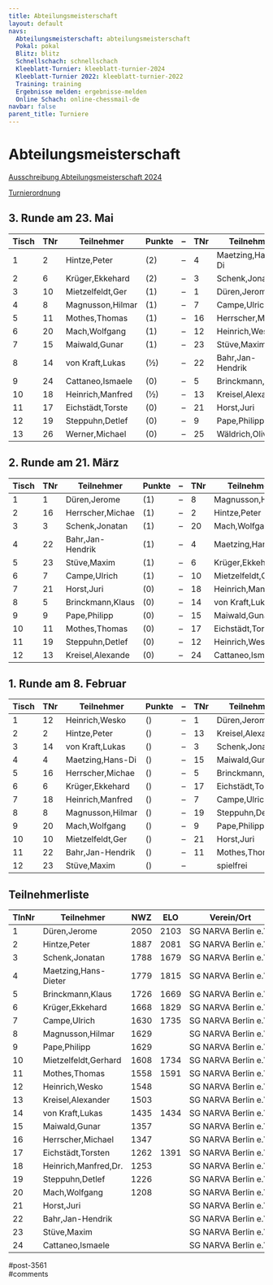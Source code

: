 ```yaml
---
title: Abteilungsmeisterschaft 
layout: default
navs:
  Abteilungsmeisterschaft: abteilungsmeisterschaft
  Pokal: pokal
  Blitz: blitz
  Schnellschach: schnellschach
  Kleeblatt-Turnier: kleeblatt-turnier-2024
  Kleeblatt-Turnier 2022: kleeblatt-turnier-2022
  Training: training
  Ergebnisse melden: ergebnisse-melden
  Online Schach: online-chessmail-de
navbar: false
parent_title: Turniere
---
```

<div class="post-3561 page type-page status-publish hentry" id="post-3561">
<h1 class="entry-title">Abteilungsmeisterschaft</h1>
<div class="entry-content">
<p><a href="http://www.narva-schach.de/wordpress/wp-content/uploads/2023/12/Abteilungsmeisterschaft-2024.pdf">Ausschreibung Abteilungsmeisterschaft 2024</a></p>
<p><a href="http://www.narva-schach.de/wordpress/wp-content/uploads/2020/01/Turnierordnung.pdf">Turnierordnung</a></p>
<h2>3. Runde am 23. Mai</h2>
<table class="clean swiss footable">
<thead>
<tr>
<th>Tisch</th>
<th>TNr</th>
<th>Teilnehmer</th>
<th>Punkte</th>
<th>–</th>
<th>TNr</th>
<th>Teilnehmer</th>
<th>Punkte</th>
<th>Ergebnis</th>
<th>At</th>
</tr>
</thead>
<tbody>
<tr>
<td>1</td>
<td>2</td>
<td>Hintze,Peter</td>
<td>(2)</td>
<td>–</td>
<td>4</td>
<td>Maetzing,Hans-Di</td>
<td>(2)</td>
<td>½ – ½</td>
<td></td>
</tr>
<tr>
<td>2</td>
<td>6</td>
<td>Krüger,Ekkehard</td>
<td>(2)</td>
<td>–</td>
<td>3</td>
<td>Schenk,Jonatan</td>
<td>(2)</td>
<td>1 – 0</td>
<td></td>
</tr>
<tr>
<td>3</td>
<td>10</td>
<td>Mietzelfeldt,Ger</td>
<td>(1)</td>
<td>–</td>
<td>1</td>
<td>Düren,Jerome</td>
<td>(1)</td>
<td> –</td>
<td>??</td>
</tr>
<tr>
<td>4</td>
<td>8</td>
<td>Magnusson,Hilmar</td>
<td>(1)</td>
<td>–</td>
<td>7</td>
<td>Campe,Ulrich</td>
<td>(1)</td>
<td>1 – 0</td>
<td></td>
</tr>
<tr>
<td>5</td>
<td>11</td>
<td>Mothes,Thomas</td>
<td>(1)</td>
<td>–</td>
<td>16</td>
<td>Herrscher,Michae</td>
<td>(1)</td>
<td>1 – 0</td>
<td></td>
</tr>
<tr>
<td>6</td>
<td>20</td>
<td>Mach,Wolfgang</td>
<td>(1)</td>
<td>–</td>
<td>12</td>
<td>Heinrich,Wesko</td>
<td>(1)</td>
<td> –</td>
<td>4.7.</td>
</tr>
<tr>
<td>7</td>
<td>15</td>
<td>Maiwald,Gunar</td>
<td>(1)</td>
<td>–</td>
<td>23</td>
<td>Stüve,Maxim</td>
<td>(1)</td>
<td> –</td>
<td>??</td>
</tr>
<tr>
<td>8</td>
<td>14</td>
<td>von Kraft,Lukas</td>
<td>(½)</td>
<td>–</td>
<td>22</td>
<td>Bahr,Jan-Hendrik</td>
<td>(1)</td>
<td>1 – 0</td>
<td></td>
</tr>
<tr>
<td>9</td>
<td>24</td>
<td>Cattaneo,Ismaele</td>
<td>(0)</td>
<td>–</td>
<td>5</td>
<td>Brinckmann,Klaus</td>
<td>(½)</td>
<td>½ – ½</td>
<td></td>
</tr>
<tr>
<td>10</td>
<td>18</td>
<td>Heinrich,Manfred</td>
<td>(½)</td>
<td>–</td>
<td>13</td>
<td>Kreisel,Alexande</td>
<td>(0)</td>
<td>0 – 1</td>
<td></td>
</tr>
<tr>
<td>11</td>
<td>17</td>
<td>Eichstädt,Torste</td>
<td>(0)</td>
<td>–</td>
<td>21</td>
<td>Horst,Juri</td>
<td>(½)</td>
<td> –</td>
<td></td>
</tr>
<tr>
<td>12</td>
<td>19</td>
<td>Steppuhn,Detlef</td>
<td>(0)</td>
<td>–</td>
<td>9</td>
<td>Pape,Philipp</td>
<td>(0)</td>
<td>½ – ½</td>
<td></td>
</tr>
<tr>
<td>13</td>
<td>26</td>
<td>Werner,Michael</td>
<td>(0)</td>
<td>–</td>
<td>25</td>
<td>Wäldrich,Oliver</td>
<td>(0)</td>
<td>0 – 1</td>
<td></td>
</tr>
</tbody>
</table>
<h2>2. Runde am 21. März</h2>
<table class="clean swiss footable">
<thead>
<tr>
<th>Tisch</th>
<th>TNr</th>
<th>Teilnehmer</th>
<th>Punkte</th>
<th>–</th>
<th>TNr</th>
<th>Teilnehmer</th>
<th>Punkte</th>
<th>Ergebnis</th>
<th>At</th>
</tr>
</thead>
<tbody>
<tr>
<td>1</td>
<td>1</td>
<td>Düren,Jerome</td>
<td>(1)</td>
<td>–</td>
<td>8</td>
<td>Magnusson,Hilmar</td>
<td>(1)</td>
<td>0 – 1</td>
<td></td>
</tr>
<tr>
<td>2</td>
<td>16</td>
<td>Herrscher,Michae</td>
<td>(1)</td>
<td>–</td>
<td>2</td>
<td>Hintze,Peter</td>
<td>(1)</td>
<td>0 – 1</td>
<td></td>
</tr>
<tr>
<td>3</td>
<td>3</td>
<td>Schenk,Jonatan</td>
<td>(1)</td>
<td>–</td>
<td>20</td>
<td>Mach,Wolfgang</td>
<td>(1)</td>
<td>1 – 0</td>
<td></td>
</tr>
<tr>
<td>4</td>
<td>22</td>
<td>Bahr,Jan-Hendrik</td>
<td>(1)</td>
<td>–</td>
<td>4</td>
<td>Maetzing,Hans-Di</td>
<td>(1)</td>
<td>0 – 1</td>
<td></td>
</tr>
<tr>
<td>5</td>
<td>23</td>
<td>Stüve,Maxim</td>
<td>(1)</td>
<td>–</td>
<td>6</td>
<td>Krüger,Ekkehard</td>
<td>(1)</td>
<td>0 – 1</td>
<td></td>
</tr>
<tr>
<td>6</td>
<td>7</td>
<td>Campe,Ulrich</td>
<td>(1)</td>
<td>–</td>
<td>10</td>
<td>Mietzelfeldt,Ger</td>
<td>(1)</td>
<td>½ – ½</td>
<td></td>
</tr>
<tr>
<td>7</td>
<td>21</td>
<td>Horst,Juri</td>
<td>(0)</td>
<td>–</td>
<td>18</td>
<td>Heinrich,Manfred</td>
<td>(0)</td>
<td>½ – ½</td>
<td></td>
</tr>
<tr>
<td>8</td>
<td>5</td>
<td>Brinckmann,Klaus</td>
<td>(0)</td>
<td>–</td>
<td>14</td>
<td>von Kraft,Lukas</td>
<td>(0)</td>
<td>½ – ½</td>
<td></td>
</tr>
<tr>
<td>9</td>
<td>9</td>
<td>Pape,Philipp</td>
<td>(0)</td>
<td>–</td>
<td>15</td>
<td>Maiwald,Gunar</td>
<td>(0)</td>
<td>0 – 1</td>
<td></td>
</tr>
<tr>
<td>10</td>
<td>11</td>
<td>Mothes,Thomas</td>
<td>(0)</td>
<td>–</td>
<td>17</td>
<td>Eichstädt,Torste</td>
<td>(0)</td>
<td>+ – –</td>
<td></td>
</tr>
<tr>
<td>11</td>
<td>19</td>
<td>Steppuhn,Detlef</td>
<td>(0)</td>
<td>–</td>
<td>12</td>
<td>Heinrich,Wesko</td>
<td>(0)</td>
<td>– – +</td>
<td></td>
</tr>
<tr>
<td>12</td>
<td>13</td>
<td>Kreisel,Alexande</td>
<td>(0)</td>
<td>–</td>
<td>24</td>
<td>Cattaneo,Ismaele</td>
<td>(0)</td>
<td>1 – 0</td>
<td></td>
</tr>
</tbody>
</table>
<h2>1. Runde am 8. Februar</h2>
<table class="clean swiss footable">
<thead>
<tr>
<th>Tisch</th>
<th>TNr</th>
<th>Teilnehmer</th>
<th>Punkte</th>
<th>–</th>
<th>TNr</th>
<th>Teilnehmer</th>
<th>Punkte</th>
<th>Ergebnis</th>
<th>At</th>
</tr>
</thead>
<tbody>
<tr>
<td>1</td>
<td>12</td>
<td>Heinrich,Wesko</td>
<td>()</td>
<td>–</td>
<td>1</td>
<td>Düren,Jerome</td>
<td>()</td>
<td>0 – 1</td>
<td></td>
</tr>
<tr>
<td>2</td>
<td>2</td>
<td>Hintze,Peter</td>
<td>()</td>
<td>–</td>
<td>13</td>
<td>Kreisel,Alexande</td>
<td>()</td>
<td>1 – 0</td>
<td></td>
</tr>
<tr>
<td>3</td>
<td>14</td>
<td>von Kraft,Lukas</td>
<td>()</td>
<td>–</td>
<td>3</td>
<td>Schenk,Jonatan</td>
<td>()</td>
<td>0 – 1</td>
<td></td>
</tr>
<tr>
<td>4</td>
<td>4</td>
<td>Maetzing,Hans-Di</td>
<td>()</td>
<td>–</td>
<td>15</td>
<td>Maiwald,Gunar</td>
<td>()</td>
<td>1 – 0</td>
<td></td>
</tr>
<tr>
<td>5</td>
<td>16</td>
<td>Herrscher,Michae</td>
<td>()</td>
<td>–</td>
<td>5</td>
<td>Brinckmann,Klaus</td>
<td>()</td>
<td>1 – 0</td>
<td></td>
</tr>
<tr>
<td>6</td>
<td>6</td>
<td>Krüger,Ekkehard</td>
<td>()</td>
<td>–</td>
<td>17</td>
<td>Eichstädt,Torste</td>
<td>()</td>
<td>1 – 0</td>
<td></td>
</tr>
<tr>
<td>7</td>
<td>18</td>
<td>Heinrich,Manfred</td>
<td>()</td>
<td>–</td>
<td>7</td>
<td>Campe,Ulrich</td>
<td>()</td>
<td>0 – 1</td>
<td></td>
</tr>
<tr>
<td>8</td>
<td>8</td>
<td>Magnusson,Hilmar</td>
<td>()</td>
<td>–</td>
<td>19</td>
<td>Steppuhn,Detlef</td>
<td>()</td>
<td>1 – 0</td>
<td></td>
</tr>
<tr>
<td>9</td>
<td>20</td>
<td>Mach,Wolfgang</td>
<td>()</td>
<td>–</td>
<td>9</td>
<td>Pape,Philipp</td>
<td>()</td>
<td>1 – 0</td>
<td></td>
</tr>
<tr>
<td>10</td>
<td>10</td>
<td>Mietzelfeldt,Ger</td>
<td>()</td>
<td>–</td>
<td>21</td>
<td>Horst,Juri</td>
<td>()</td>
<td>1 – 0</td>
<td></td>
</tr>
<tr>
<td>11</td>
<td>22</td>
<td>Bahr,Jan-Hendrik</td>
<td>()</td>
<td>–</td>
<td>11</td>
<td>Mothes,Thomas</td>
<td>()</td>
<td>1 – 0</td>
<td></td>
</tr>
<tr>
<td>12</td>
<td>23</td>
<td>Stüve,Maxim</td>
<td>()</td>
<td>–</td>
<td></td>
<td>spielfrei</td>
<td>()</td>
<td>+ – –</td>
<td></td>
</tr>
</tbody>
</table>
<h2>Teilnehmerliste</h2>
<table class="clean swiss footable">
<thead>
<tr>
<th>TlnNr</th>
<th>Teilnehmer</th>
<th>NWZ</th>
<th>ELO</th>
<th>Verein/Ort</th>
</tr>
</thead>
<tbody>
<tr>
<td>1</td>
<td>Düren,Jerome</td>
<td>2050</td>
<td>2103</td>
<td>SG NARVA Berlin e.V.</td>
</tr>
<tr>
<td>2</td>
<td>Hintze,Peter</td>
<td>1887</td>
<td>2081</td>
<td>SG NARVA Berlin e.V.</td>
</tr>
<tr>
<td>3</td>
<td>Schenk,Jonatan</td>
<td>1788</td>
<td>1679</td>
<td>SG NARVA Berlin e.V.</td>
</tr>
<tr>
<td>4</td>
<td>Maetzing,Hans-Dieter</td>
<td>1779</td>
<td>1815</td>
<td>SG NARVA Berlin e.V.</td>
</tr>
<tr>
<td>5</td>
<td>Brinckmann,Klaus</td>
<td>1726</td>
<td>1669</td>
<td>SG NARVA Berlin e.V.</td>
</tr>
<tr>
<td>6</td>
<td>Krüger,Ekkehard</td>
<td>1668</td>
<td>1829</td>
<td>SG NARVA Berlin e.V.</td>
</tr>
<tr>
<td>7</td>
<td>Campe,Ulrich</td>
<td>1630</td>
<td>1735</td>
<td>SG NARVA Berlin e.V.</td>
</tr>
<tr>
<td>8</td>
<td>Magnusson,Hilmar</td>
<td>1629</td>
<td></td>
<td>SG NARVA Berlin e.V.</td>
</tr>
<tr>
<td>9</td>
<td>Pape,Philipp</td>
<td>1629</td>
<td></td>
<td>SG NARVA Berlin e.V.</td>
</tr>
<tr>
<td>10</td>
<td>Mietzelfeldt,Gerhard</td>
<td>1608</td>
<td>1734</td>
<td>SG NARVA Berlin e.V.</td>
</tr>
<tr>
<td>11</td>
<td>Mothes,Thomas</td>
<td>1558</td>
<td>1591</td>
<td>SG NARVA Berlin e.V.</td>
</tr>
<tr>
<td>12</td>
<td>Heinrich,Wesko</td>
<td>1548</td>
<td></td>
<td>SG NARVA Berlin e.V.</td>
</tr>
<tr>
<td>13</td>
<td>Kreisel,Alexander</td>
<td>1503</td>
<td></td>
<td>SG NARVA Berlin e.V.</td>
</tr>
<tr>
<td>14</td>
<td>von Kraft,Lukas</td>
<td>1435</td>
<td>1434</td>
<td>SG NARVA Berlin e.V.</td>
</tr>
<tr>
<td>15</td>
<td>Maiwald,Gunar</td>
<td>1357</td>
<td></td>
<td>SG NARVA Berlin e.V.</td>
</tr>
<tr>
<td>16</td>
<td>Herrscher,Michael</td>
<td>1347</td>
<td></td>
<td>SG NARVA Berlin e.V.</td>
</tr>
<tr>
<td>17</td>
<td>Eichstädt,Torsten</td>
<td>1262</td>
<td>1391</td>
<td>SG NARVA Berlin e.V.</td>
</tr>
<tr>
<td>18</td>
<td>Heinrich,Manfred,Dr.</td>
<td>1253</td>
<td></td>
<td>SG NARVA Berlin e.V.</td>
</tr>
<tr>
<td>19</td>
<td>Steppuhn,Detlef</td>
<td>1226</td>
<td></td>
<td>SG NARVA Berlin e.V.</td>
</tr>
<tr>
<td>20</td>
<td>Mach,Wolfgang</td>
<td>1208</td>
<td></td>
<td>SG NARVA Berlin e.V.</td>
</tr>
<tr>
<td>21</td>
<td>Horst,Juri</td>
<td></td>
<td></td>
<td>SG NARVA Berlin e.V.</td>
</tr>
<tr>
<td>22</td>
<td>Bahr,Jan-Hendrik</td>
<td></td>
<td></td>
<td>SG NARVA Berlin e.V.</td>
</tr>
<tr>
<td>23</td>
<td>Stüve,Maxim</td>
<td></td>
<td></td>
<td>SG NARVA Berlin e.V.</td>
</tr>
<tr>
<td>24</td>
<td>Cattaneo,Ismaele</td>
<td></td>
<td></td>
<td>SG NARVA Berlin e.V.</td>
</tr>
</tbody>
</table>
<p><script>/*<!--*/ jQuery('th:contains("Teilnehmer")').attr("data-hide","none"); jQuery('th:contains("Ergebnis")').attr("data-hide","none"); jQuery('th:contains("Tisch")').attr("data-hide","tablet,phone"); jQuery('th:contains("TNr")').attr("data-hide","tablet,phone"); jQuery('th:contains("Tite")').attr("data-hide","tablet,phone"); jQuery('th:contains("Punkte")').attr("data-hide","tablet,phone"); //--></script></p>
</div><!-- .entry-content -->
</div> #post-3561 
<div id="comments">
</div> #comments 
